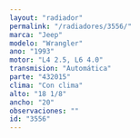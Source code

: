 ```yaml
---
layout: "radiador"
permalink: "/radiadores/3556/"
marca: "Jeep"
modelo: "Wrangler"
ano: "1993"
motor: "L4 2.5, L6 4.0"
transmision: "Automática"
parte: "432015"
clima: "Con clima"
alto: "18 1/8"
ancho: "20"
observaciones: ""
id: "3556"
---
```


